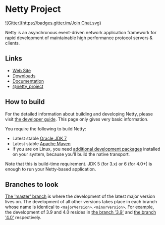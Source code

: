 # Netty Project
[![Gitter](https://badges.gitter.im/Join Chat.svg)](https://gitter.im/netty/netty?utm_source=badge&utm_medium=badge&utm_campaign=pr-badge&utm_content=badge)

Netty is an asynchronous event-driven network application framework for rapid development of maintainable high performance protocol servers & clients.

## Links

* [Web Site](http://netty.io/)
* [Downloads](http://netty.io/downloads.html)
* [Documentation](http://netty.io/wiki/)
* [@netty_project](https://twitter.com/netty_project)

## How to build

For the detailed information about building and developing Netty, please visit [the developer guide](http://netty.io/wiki/developer-guide.html).  This page only gives very basic information.

You require the following to build Netty:

* Latest stable [Oracle JDK 7](http://www.oracle.com/technetwork/java/)
* Latest stable [Apache Maven](http://maven.apache.org/)
* If you are on Linux, you need [additional development packages](http://netty.io/wiki/native-transports.html) installed on your system, because you'll build the native transport.

Note that this is build-time requirement.  JDK 5 (for 3.x) or 6 (for 4.0+) is enough to run your Netty-based application.

## Branches to look

[The 'master' branch](https://github.com/netty/netty/tree/master) is where the development of the latest major version lives on.  The development of all other versions takes place in each branch whose name is identical to `<majorVersion>.<minorVersion>`.  For example, the development of 3.9 and 4.0 resides in [the branch '3.9'](https://github.com/netty/netty/tree/3.9) and [the branch '4.0'](https://github.com/netty/netty/tree/4.0) respectively.

